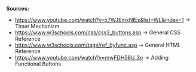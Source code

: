 **Sources:**
- https://www.youtube.com/watch?v=x7WJEmxNlEs&list=WL&index=1 -> Timer Mechanism 
- https://www.w3schools.com/css/css3_buttons.asp -> General CSS Reference
- https://www.w3schools.com/tags/ref_byfunc.asp -> General HTML Reference
- https://www.youtube.com/watch?v=mwFDH58U_3o -> Adding Functional Buttons
